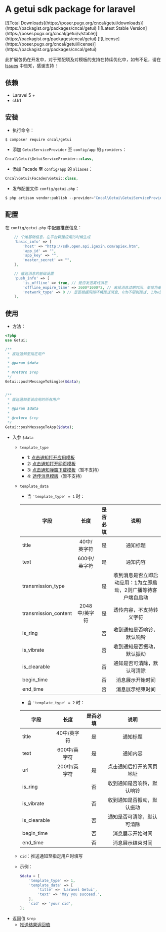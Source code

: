 # A getui sdk package for laravel

<p align="left">
[![Total Downloads](https://poser.pugx.org/cncal/getui/downloads)](https://packagist.org/packages/cncal/getui)
[![Latest Stable Version](https://poser.pugx.org/cncal/getui/v/stable)](https://packagist.org/packages/cncal/getui)
[![License](https://poser.pugx.org/cncal/getui/license)](https://packagist.org/packages/cncal/getui)
</p>

此扩展包仍在开发中，对于预配项及对模板的支持在持续优化中，如有不足，请在 [Issues](https://github.com/cncal/getui/issues) 中告知，感谢支持！

## 依赖
* Laravel 5 +
* cUrl

## 安装
* 执行命令： 
```sh
$ composer require cncal/getui
```

* 添加 `GetuiServiceProvider` 至 `config/app` 的 `providers`：
```php
Cncal\Getui\GetuiServiceProvider::class,
```

* 添加 Facade 至 `config/app` 的 `aliases`：
```php
Cncal\Getui\Facades\Getui::class,
```

* 发布配置文件 `config/getui.php`：
```php
$ php artisan vendor:publish --provider="Cncal\Getui\GetuiServiceProvider"
```

## 配置
在 `config/getui.php` 中配置推送信息：
```php
    // 个推基础信息，在平台新建应用的时候生成
    'basic_info' => [
        'host' => "http://sdk.open.api.igexin.com/apiex.htm",
        'app_id' => "",
        'app_key' => "",
        'master_secret' => "",
    ],

    // 推送消息的基础设置
    'push_info' => [
        'is_offline' => true, // 是否发送离线消息
        'offline_expire_time' => 3600*1000*2, // 离线消息过期时间，单位为毫秒
        'network_type' => 0 // 是否根据网络环境推送消息, 0为不限制推送, 1为wifi推送, 2为4G/3G/2G
    ],
```

## 使用
* 方法：
```php
<?php 
use Getui;

/**
 * 推送通知至指定用户
 *
 * @param $data
 *
 * @return $rep
 */
Getui::pushMessageToSingle($data);


/**
 * 推送通知至该应用的所有用户
 *
 * @param $data
 *
 * @return $rep
 */
Getui::pushMessageToApp($data);

```

* 入参 `$data`
    * `template_type`
       * 1: [点击通知打开应用模板](http://docs.getui.com/server/php/template/#1)
       * 2: [点击通知打开网页模板](http://docs.getui.com/server/php/template/#2)
       * 3: [点击通知弹窗下载模板](http://docs.getui.com/server/php/template/#3)（暂不支持）
       * 4: [透传消息模版](http://docs.getui.com/server/php/template/#4)（暂不支持）
       
    * `template_data`
       * 当 `'template_type' = 1` 时：    
             
        | 字段 | 长度 | 是否必填 | 说明 | 
        | ----------- | :---: | :---: | :---------: |
        | title | 40中/英字符 | 是 | 通知标题 |
        | text | 600中/英字符 | 是 | 通知内容 |
        | transmission_type |  | 是 | 收到消息是否立即启动应用：1为立即启动，2则广播等待客户端自启动 |
        | transmission_content | 2048中/英字符 | 是 | 透传内容，不支持转义字符 |
        | is_ring |  | 否 | 收到通知是否响铃，默认响铃 |
        | is_vibrate |  | 否 | 收到通知是否振动，默认振动 |
        | is_clearable |  | 否 | 通知是否可清除，默认可清除 |
        | begin_time |  | 否 | 消息展示开始时间 |
        | end_time |  | 否 | 消息展示结束时间 |
      
       * 当 `'template_type' = 2` 时：  
       
        | 字段 | 长度 | 是否必填 | 说明 | 
        | ----------- | :---: | :---: | :---------: |
        | title | 40中/英字符 | 是 | 通知标题 |
        | text | 600中/英字符 | 是 | 通知内容 |
        | url | 200中/英字符 | 是 | 点击通知后打开的网页地址 |
        | is_ring |  | 否 | 收到通知是否响铃，默认响铃 |
        | is_vibrate |  | 否 | 收到通知是否振动，默认振动 |
        | is_clearable |  | 否 | 通知是否可清除，默认可清除 |
        | begin_time |  | 否 | 消息展示开始时间 |
        | end_time |  | 否 | 消息展示结束时间 |
    
    * `cid`：推送通知至指定用户时填写
    
    * 示例：
       ```php
       $data = [
           'template_type' => 1,
           'template_data' => [
               'title' => 'Laravel Getui',
               'text' => 'May you succeed.',
           ],
           'cid' => 'your cid',
       ];
       ```
* 返回值 `$rep`
    * [推送结果返回值](http://docs.getui.com/server/php/push/#7)
